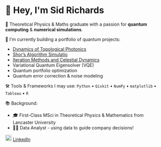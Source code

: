 # 👋 Hey, I'm Sid Richards
🧠 Theoretical Physics & Maths graduate with a passion for **quantum computing** & **numerical simulations**.

🔬 I'm currently building a portfolio of quantum projects:
- [Dynamics of Topological Photonics](https://github.com/SidRichardsQuantum/Dynamics_of_Topological_Photonics)
- [Shor’s Algorithm Simulatio](https://github.com/SidRichardsQuantum/Shors_Algorithm_Simulation)
- [Iteration Methods and Celestial Dynamics](https://github.com/SidRichardsQuantum/Celestial_Dynamics_Iteration_Methods)
- Variational Quantum Eigensolver (VQE)
- Quantum portfolio optimization
- Quantum error correction & noise modeling

🛠️ Tools & Frameworks I may use:
`Python` • `Qiskit` • `NumPy` • `matplotlib` • `Tableau` • `R`

📚 Background:
- 🎓 First-Class MSci in Theoretical Physics & Mathematics from Lancaster University
- 🧑‍💻 Data Analyst - using data to guide company decisions!

<img src="https://cdn.jsdelivr.net/gh/devicons/devicon/icons/linkedin/linkedin-original.svg" width="20" /> [LinkedIn](https://www.linkedin.com/in/sid-richards-21374b30b/)
